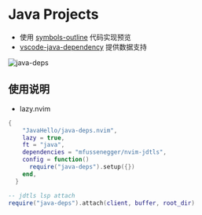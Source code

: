# Java Projects

- 使用 [symbols-outline](https://github.com/simrat39/symbols-outline.nvim) 代码实现预览
- [vscode-java-dependency](https://github.com/Microsoft/vscode-java-dependency) 提供数据支持

![java-deps](https://javahello.github.io/dev/nvim-lean/images/java-deps.png)

## 使用说明

- lazy.nvim

```lua
{
    "JavaHello/java-deps.nvim",
    lazy = true,
    ft = "java",
    dependencies = "mfussenegger/nvim-jdtls",
    config = function()
      require("java-deps").setup({})
    end,
  }

-- jdtls lsp attach
require("java-deps").attach(client, buffer, root_dir)
```
